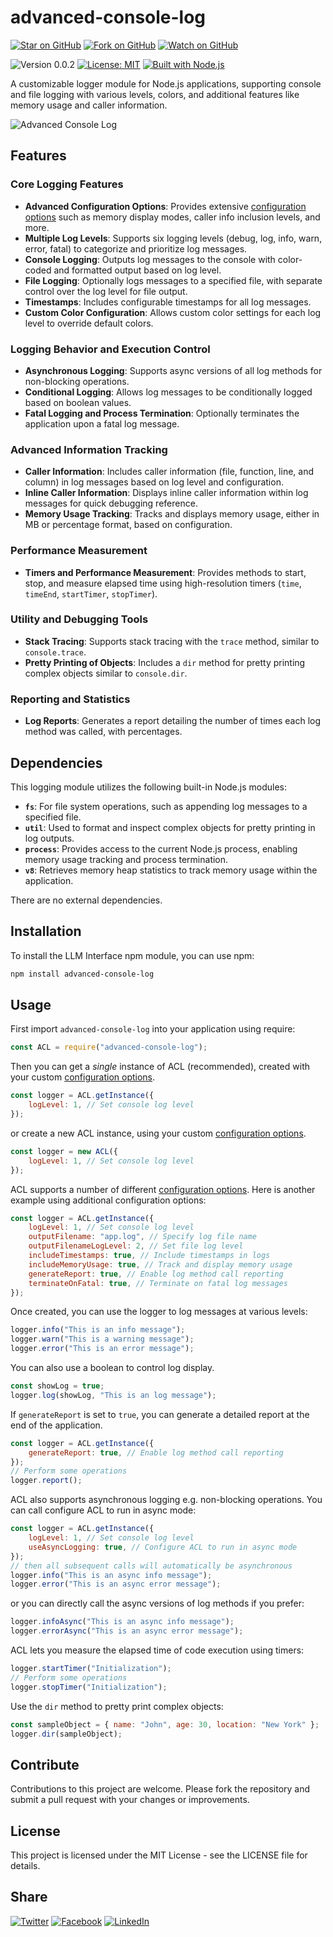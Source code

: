 # advanced-console-log

[![Star on GitHub](https://img.shields.io/github/stars/samestrin/advanced-console-log?style=social)](https://github.com/samestrin/advanced-console-log/stargazers) [![Fork on GitHub](https://img.shields.io/github/forks/samestrin/advanced-console-log?style=social)](https://github.com/samestrin/advanced-console-log/network/members) [![Watch on GitHub](https://img.shields.io/github/watchers/samestrin/advanced-console-log?style=social)](https://github.com/samestrin/advanced-console-log/watchers)

![Version 0.0.2](https://img.shields.io/badge/Version-0.0.2-blue) [![License: MIT](https://img.shields.io/badge/License-MIT-yellow.svg)](https://opensource.org/licenses/MIT) [![Built with Node.js](https://img.shields.io/badge/Built%20with-Node.js-green)](https://nodejs.org/)

A customizable logger module for Node.js applications, supporting console and file logging with various levels, colors, and additional features like memory usage and caller information.

![Advanced Console Log](https://samestrin.github.io/media/advanced-console-log/advanced-console-log.png)

## Features

### Core Logging Features

- **Advanced Configuration Options**: Provides extensive [configuration options](docs/configuration-options.md) such as memory display modes, caller info inclusion levels, and more.
- **Multiple Log Levels**: Supports six logging levels (debug, log, info, warn, error, fatal) to categorize and prioritize log messages.
- **Console Logging**: Outputs log messages to the console with color-coded and formatted output based on log level.
- **File Logging**: Optionally logs messages to a specified file, with separate control over the log level for file output.
- **Timestamps**: Includes configurable timestamps for all log messages.
- **Custom Color Configuration**: Allows custom color settings for each log level to override default colors.

### Logging Behavior and Execution Control

- **Asynchronous Logging**: Supports async versions of all log methods for non-blocking operations.
- **Conditional Logging**: Allows log messages to be conditionally logged based on boolean values.
- **Fatal Logging and Process Termination**: Optionally terminates the application upon a fatal log message.

### Advanced Information Tracking

- **Caller Information**: Includes caller information (file, function, line, and column) in log messages based on log level and configuration.
- **Inline Caller Information**: Displays inline caller information within log messages for quick debugging reference.
- **Memory Usage Tracking**: Tracks and displays memory usage, either in MB or percentage format, based on configuration.

### Performance Measurement

- **Timers and Performance Measurement**: Provides methods to start, stop, and measure elapsed time using high-resolution timers (`time`, `timeEnd`, `startTimer`, `stopTimer`).

### Utility and Debugging Tools

- **Stack Tracing**: Supports stack tracing with the `trace` method, similar to `console.trace`.
- **Pretty Printing of Objects**: Includes a `dir` method for pretty printing complex objects similar to `console.dir`.

### Reporting and Statistics

- **Log Reports**: Generates a report detailing the number of times each log method was called, with percentages.

## Dependencies

This logging module utilizes the following built-in Node.js modules:

- **`fs`**: For file system operations, such as appending log messages to a specified file.
- **`util`**: Used to format and inspect complex objects for pretty printing in log outputs.
- **`process`**: Provides access to the current Node.js process, enabling memory usage tracking and process termination.
- **`v8`**: Retrieves memory heap statistics to track memory usage within the application.

There are no external dependencies.

## Installation

To install the LLM Interface npm module, you can use npm:

```bash
npm install advanced-console-log
```

## Usage

First import `advanced-console-log` into your application using require:

```js
const ACL = require("advanced-console-log");
```

Then you can get a _single_ instance of ACL (recommended), created with your custom [configuration options](docs/configuration-options.md).

```js
const logger = ACL.getInstance({
	logLevel: 1, // Set console log level
});
```

or create a new ACL instance, using your custom [configuration options](docs/configuration-options.md).

```js
const logger = new ACL({
	logLevel: 1, // Set console log level
});
```

ACL supports a number of different [configuration options](docs/configuration-options.md). Here is another example using additional configuration options:

```js
const logger = ACL.getInstance({
	logLevel: 1, // Set console log level
	outputFilename: "app.log", // Specify log file name
	outputFilenameLogLevel: 2, // Set file log level
	includeTimestamps: true, // Include timestamps in logs
	includeMemoryUsage: true, // Track and display memory usage
	generateReport: true, // Enable log method call reporting
	terminateOnFatal: true, // Terminate on fatal log messages
});
```

Once created, you can use the logger to log messages at various levels:

```js
logger.info("This is an info message");
logger.warn("This is a warning message");
logger.error("This is an error message");
```

You can also use a boolean to control log display.

```js
const showLog = true;
logger.log(showLog, "This is an log message");
```

If `generateReport` is set to `true`, you can generate a detailed report at the end of the application.

```js
const logger = ACL.getInstance({
	generateReport: true, // Enable log method call reporting
});
// Perform some operations
logger.report();
```

ACL also supports asynchronous logging e.g. non-blocking operations. You can call configure ACL to run in async mode:

```js
const logger = ACL.getInstance({
	logLevel: 1, // Set console log level
	useAsyncLogging: true, // Configure ACL to run in async mode
});
// then all subsequent calls will automatically be asynchronous
logger.info("This is an async info message");
logger.error("This is an async error message");
```

or you can directly call the async versions of log methods if you prefer:

```js
logger.infoAsync("This is an async info message");
logger.errorAsync("This is an async error message");
```

ACL lets you measure the elapsed time of code execution using timers:

```js
logger.startTimer("Initialization");
// Perform some operations
logger.stopTimer("Initialization");
```

Use the `dir` method to pretty print complex objects:

```js
const sampleObject = { name: "John", age: 30, location: "New York" };
logger.dir(sampleObject);
```

## Contribute

Contributions to this project are welcome. Please fork the repository and submit a pull request with your changes or improvements.

## License

This project is licensed under the MIT License - see the LICENSE file for details.

## Share

[![Twitter](https://img.shields.io/badge/X-Tweet-blue)](https://twitter.com/intent/tweet?text=Check%20out%20this%20awesome%20project!&url=https://github.com/samestrin/advanced-console-log) [![Facebook](https://img.shields.io/badge/Facebook-Share-blue)](https://www.facebook.com/sharer/sharer.php?u=https://github.com/samestrin/advanced-console-log) [![LinkedIn](https://img.shields.io/badge/LinkedIn-Share-blue)](https://www.linkedin.com/sharing/share-offsite/?url=https://github.com/samestrin/advanced-console-log)
